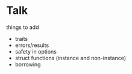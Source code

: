 # Talk

things to add

- traits
- errors/results
- safety in options
- struct functions (instance and non-instance)
- borrowing
